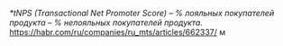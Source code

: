 _*tNPS (Transactional Net Promoter Score) – % лояльных покупателей продукта – % нелояльных покупателей продукта._
https://habr.com/ru/companies/ru_mts/articles/662337/
м